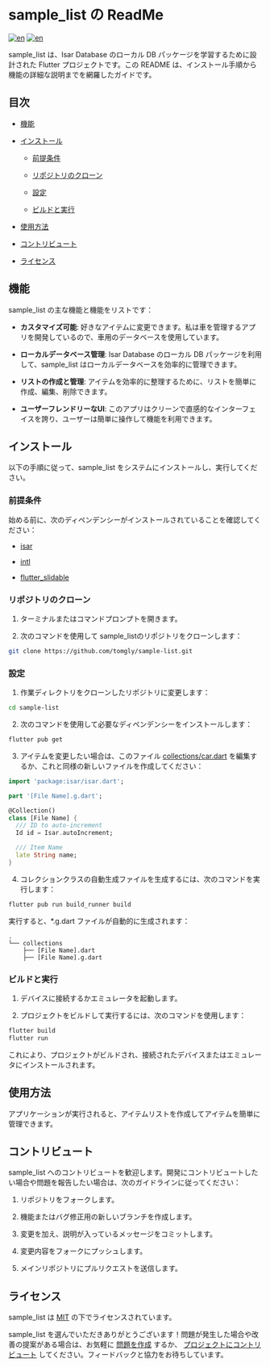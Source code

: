 # sample_list の ReadMe
[![en](https://img.shields.io/badge/lang-en-red.svg)](https://github.com/tomgly/sample_list/blob/main/README.md)
[![en](https://img.shields.io/badge/lang-ja-blue.svg)](https://github.com/tomgly/sample_list/blob/main/README.ja.md)

sample_list は、Isar Database のローカル DB パッケージを学習するために設計された Flutter プロジェクトです。この README は、インストール手順から機能の詳細な説明までを網羅したガイドです。

## 目次

- [機能](#機能)

- [インストール](#インストール)

  - [前提条件](#前提条件)

  - [リポジトリのクローン](#リポジトリのクローン)

  - [設定](#設定)

  - [ビルドと実行](#ビルドと実行)

- [使用方法](#使用方法)

- [コントリビュート](#コントリビュート)

- [ライセンス](#ライセンス)

## 機能

sample_list の主な機能と機能をリストです：

- **カスタマイズ可能**: 好きなアイテムに変更できます。私は車を管理するアプリを開発しているので、車用のデータベースを使用しています。

- **ローカルデータベース管理**: Isar Database のローカル DB パッケージを利用して、sample_list はローカルデータベースを効率的に管理できます。

- **リストの作成と管理**: アイテムを効率的に整理するために、リストを簡単に作成、編集、削除できます。

- **ユーザーフレンドリーなUI**: このアプリはクリーンで直感的なインターフェイスを誇り、ユーザーは簡単に操作して機能を利用できます。

## インストール

以下の手順に従って、sample_list をシステムにインストールし、実行してください。

### 前提条件

始める前に、次のディペンデンシーがインストールされていることを確認してください：

- [isar](https://pub.dev/packages/isar)

- [intl](https://pub.dev/packages/intl)

- [flutter_slidable](https://pub.dev/packages/flutter_slidable)

### リポジトリのクローン

1. ターミナルまたはコマンドプロンプトを開きます。

2. 次のコマンドを使用して sample_listのリポジトリをクローンします：

```bash
git clone https://github.com/tomgly/sample-list.git
```

### 設定

1. 作業ディレクトリをクローンしたリポジトリに変更します：

```bash
cd sample-list
```

2. 次のコマンドを使用して必要なディペンデンシーをインストールします：

```bash
flutter pub get
```

3. アイテムを変更したい場合は、このファイル [collections/car.dart](lib/collections/car.dart) を編集するか、これと同様の新しいファイルを作成してください：

```dart
import 'package:isar/isar.dart';

part '[File Name].g.dart';

@Collection()
class [File Name] {
  /// ID to auto-increment
  Id id = Isar.autoIncrement;

  /// Item Name
  late String name;
}
```

4. コレクションクラスの自動生成ファイルを生成するには、次のコマンドを実行します：

```bash
flutter pub run build_runner build
```

実行すると、*.g.dart ファイルが自動的に生成されます：

```
.
└── collections
    ├── [File Name].dart
    ├── [File Name].g.dart
```


### ビルドと実行

1. デバイスに接続するかエミュレータを起動します。


2. プロジェクトをビルドして実行するには、次のコマンドを使用します：


```bash
flutter build
flutter run
```

これにより、プロジェクトがビルドされ、接続されたデバイスまたはエミュレータにインストールされます。

## 使用方法

アプリケーションが実行されると、アイテムリストを作成してアイテムを簡単に管理できます。

## コントリビュート

sample_list へのコントリビュートを歓迎します。開発にコントリビュートしたい場合や問題を報告したい場合は、次のガイドラインに従ってください：

1. リポジトリをフォークします。

2. 機能またはバグ修正用の新しいブランチを作成します。

3. 変更を加え、説明が入っているメッセージをコミットします。

4. 変更内容をフォークにプッシュします。

5. メインリポジトリにプルリクエストを送信します。

## ライセンス

sample_list は [MIT](LICENSE) の下でライセンスされています。

sample_list を選んでいただきありがとうございます！問題が発生した場合や改善の提案がある場合は、お気軽に [問題を作成](https://github.com/tomgly/sample_list/issues) するか、 [プロジェクトにコントリビュート](#contributing) してください。フィードバックと協力をお待ちしています。